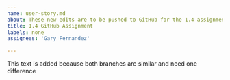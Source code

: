 ```yaml
---
name: user-story.md
about: These new edits are to be pushed to GitHub for the 1.4 assignment for CS 380
title: 1.4 GitHub Assignment
labels: none
assignees: 'Gary Fernandez'

---
```


This text is added because both branches are similar and need one difference
